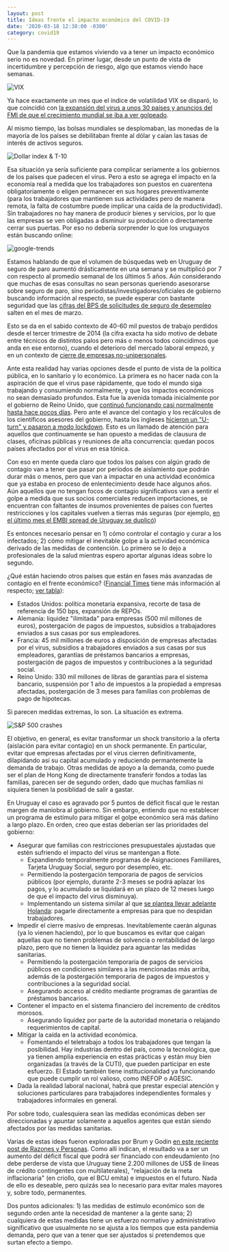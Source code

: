 ```yaml
---
layout: post
title: Ideas frente el impacto económico del COVID-19
date: '2020-03-18 12:38:00 -0300'
category: covid19
---
```


Que la pandemia que estamos viviendo va a tener un impacto económico serio no es novedad. En primer lugar, desde un punto de vista de incertidumbre y percepción de riesgo, algo que estamos viendo hace semanas.

![VIX](https://i.imgur.com/Ow5fXf7.png)

Ya hace exactamente un mes que el índice de volatilidad VIX se disparó, lo que coincidió con [la expansión del virus a unos 30 países y anuncios del FMI de que el crecimiento mundial se iba a ver golpeado](https://markets.businessinsider.com/news/stocks/stock-market-news-today-major-indexes-plunge-on-coronavirus-fear-2020-2-1028932093).

Al mismo tiempo, las bolsas mundiales se desplomaban, las monedas de la mayoría de los países se debilitaban frente al dólar y caían las tasas de interés de activos seguros.

![Dollar index & T-10](https://i.imgur.com/YuIw8r0.png)

Esa situación ya sería suficiente para complicar seriamente a los gobiernos de los países que padecen el virus. Pero a esto se agrega el impacto en la economía real a medida que los trabajadores son puestos en cuarentena obligatoriamente o eligen permanecer en sus hogares preventivamente (para los trabajadores que mantienen sus actividades pero de manera remota, la falta de costumbre puede implicar una caída de la productividad). Sin trabajadores no hay manera de producir bienes y servicios, por lo que las empresas se ven obligadas a disminuir su producción o directamente cerrar sus puertas. Por eso no debería sorprender lo que los uruguayos están buscando online:

![google-trends](https://i.imgur.com/diY1PnR.png)

Estamos hablando de que el volumen de búsquedas web en Uruguay de seguro de paro aumentó drásticamente en una semana y se multiplicó por 7 con respecto al promedio semanal de los últimos 5 años. Aún considerando que muchas de esas consultas no sean personas queriendo asesorarse sobre seguro de paro, sino periodistas/investigadores/oficiales de gobierno buscando información al respecto, se puede esperar con bastante seguridad que las [cifras del BPS de solicitudes de seguro de desempleo](https://www.bps.gub.uy/1944/indicadores-de-la-seguridad-social.html) salten en el mes de marzo.

Esto se da en el sabido contexto de 40-60 mil puestos de trabajo perdidos desde el tercer trimestre de 2014 (la cifra exacta ha sido motivo de debate entre técnicos de distintos palos pero más o menos todos coincidimos que anda en ese entorno), cuando el deterioro del mercado laboral empezó, y en un contexto de [cierre de empresas no-unipersonales](https://twitter.com/_rxavier_/status/1168648971000188928).

Ante esta realidad hay varias opciones desde el punto de vista de la política pública, en lo sanitario y lo económico. La primera es no hacer nada con la aspiración de que el virus pase rápidamente, que todo el mundo siga trabajando y consumiendo normalmente, y que los impactos económicos no sean demasiado profundos. Esta fue la avenida tomada inicialmente por el gobierno de Reino Unido, que [continuó funcionando casi normalmente hasta hace pocos días](https://www.nytimes.com/2020/03/13/world/europe/coronavirus-britain-boris-johnson.html). Pero ante el avance del contagio y los recálculos de los científicos asesores del gobierno, hasta los ingleses [hicieron un "U-turn" y pasaron a modo lockdown](https://www.theguardian.com/commentisfree/2020/mar/17/new-data-uk-government-coronavirus-pandemic-measures). Esto es un llamado de atención para aquellos que continuamente se han opuesto a medidas de clausura de clases, oficinas públicas y reuniones de alta concurrencia: quedan pocos países afectados por el virus en esa tónica.

Con eso en mente queda claro que todos los países con algún grado de contagio van a tener que pasar por períodos de aislamiento que podrán durar más o menos, pero que van a impactar en una actividad económica que ya estaba en proceso de enlentecimiento desde hace algunos años. Aún aquellos que no tengan focos de contagio significativos van a sentir el golpe a medida que sus socios comerciales reducen importaciones, se encuentran con faltantes de insumos provenientes de países con fuertes restricciones y los capitales vuelven a tierras más seguras (por ejemplo, [en el último mes el EMBI spread de Uruguay se duplicó](https://www.ambito.com/contenidos/riesgo-pais-uruguay.html))

Es entonces necesario pensar en 1) cómo controlar el contagio y curar a los infectados; 2) cómo mitigar el inevitable golpe a la actividad económica derivado de las medidas de contención. Lo primero se lo dejo a profesionales de la salud mientras espero aportar algunas ideas sobre lo segundo.

¿Qué están haciendo otros países que están en fases más avanzadas de contagio en el frente económico? ([Financial Times](https://www.ft.com/content/26af5520-6793-11ea-800d-da70cff6e4d3) tiene más información al respecto; [ver tabla](https://i.imgur.com/Prj7rrh.png)):
* Estados Unidos: política monetaria expansiva, recorte de tasa de referencia de 150 bps, expansión de REPOs.
* Alemania: liquidez "ilimitada" para empresas (500 mil millones de euros), postergación de pagos de impuestos, subsidios a trabajadores enviados a sus casas por sus empleadores.
* Francia: 45 mil millones de euros a disposición de empresas afectadas por el virus, subsidios a trabajadores enviados a sus casas por sus empleadores, garantías de préstamos bancarios a empresas, postergación de pagos de impuestos y contribuciones a la seguridad social.
* Reino Unido: 330 mil millones de libras de garantías para el sistema bancario, suspensión por 1 año de impuestos a la propiedad a empresas afectadas, postergación de 3 meses para familias con problemas de pago de hipotecas.

Si parecen medidas extremas, lo son. La situación es extrema.

![S&P 500 crashes](https://preview.redd.it/n694m46dkhm41.jpg?width=960&crop=smart&auto=webp&s=81867ae633e80cab1d0e6013b6c654d7ceb2e530)

El objetivo, en general, es evitar transformar un shock transitorio a la oferta (aislación para evitar contagio) en un shock permanente. En particular, evitar que empresas afectadas por el virus cierren definitivamente, dilapidando así su capital acumulado y reduciendo permantemente la demanda de trabajo. Otras medidas de apoyo a la demanda, como puede ser el plan de Hong Kong de directamente transferir fondos a todas las familias, parecen ser de segundo orden, dado que muchas familias ni siquiera tienen la posiblidad de salir a gastar.

En Uruguay el caso es agravado por 5 puntos de déficit fiscal que le restan margen de maniobra al gobierno. Sin embargo, entiendo que no establecer un programa de estímulo para mitigar el golpe económico será más dañino a largo plazo. En orden, creo que estas deberían ser las prioridades del gobierno:

* Asegurar que familias con restricciones presupuestales ajustadas que estén sufriendo el impacto del virus se mantengan a flote.
  * Expandiendo temporalmente programas de Asignaciones Familiares, Tarjeta Uruguay Social, seguro por desempleo, etc.
  * Permitiendo la postergación temporaria de pagos de servicios públicos (por ejemplo, durante 2-3 meses se podrá aplazar los pagos, y lo acumulado se liquidará en un plazo de 12 meses luego de que el impacto del virus disminuya).
  * Implementando un sistema similar al que [se plantea llevar adelante Holanda](https://twitter.com/_basjacobs/status/1239989762926227467): pagarle directamente a empresas para que no despidan trabajadores.
* Impedir el cierre masivo de empresas. Inevitablemente caerán algunas (ya lo vienen haciendo), por lo que buscamos es evitar que caigan aquellas que no tienen problemas de solvencia o rentabilidad de largo plazo, pero que no tienen la liquidez para aguantar las medidas sanitarias.
  * Permitiendo la postergación temporaria de pagos de servicios públicos en condiciones similares a las mencionadas más arriba, además de la postergación temporaria de pagos de impuestos y contribuciones a la seguridad social.
  * Asegurando acceso al crédito mediante programas de garantías de préstamos bancarios.
* Contener el impacto en el sistema financiero del incremento de créditos morosos.
  * Asegurando liquidez por parte de la autoridad monetaria o relajando requerimientos de capital.
* Mitigar la caída en la actividad económica.
  * Fomentando el teletrabajo a todos los trabajadores que tengan la posibilidad. Hay industrias dentro del país, como la tecnológica, que ya tienen amplia experiencia en estas prácticas y están muy bien organizadas (a través de la CUTI), que pueden participar en este esfuerzo. El Estado también tiene institucionalidad ya funcionando que puede cumplir un rol valioso, como INEFOP o AGESIC.
* Dada la realidad laboral nacional, habrá que prestar especial atención y soluciones particulares para trabajadores independientes formales y trabajadores informales en general.

Por sobre todo, cualesquiera sean las medidas económicas deben ser direccionadas y apuntar solamente a aquellos agentes que están siendo afectados por las medidas sanitarias.
  
Varias de estas ideas fueron exploradas por Brum y Godin [en este reciente post de Razones y Personas](http://www.razonesypersonas.com/2020/03/lo-importante-no-es-el-color-del-gato.html). Como allí indican, el resultado va a ser un aumento del déficit fiscal que podrá ser financiado con endeudamiento (no debe perderse de vista que Uruguay tiene 2.200 millones de US$ de líneas de crédito contingentes con multilaterales), "relajación de la meta inflacionaria" (en criollo, que el BCU emita) e impuestos en el futuro. Nada de ello es deseable, pero quizás sea lo necesario para evitar males mayores y, sobre todo, permanentes.
 
Dos puntos adicionales: 1) las medidas de estímulo económico son de segundo orden ante la necesidad de mantener a la gente sana; 2) cualquiera de estas medidas tiene un esfuerzo normativo y administrativo significativo que usualmente no se ajusta a los tiempos que esta pandemia demanda, pero que van a tener que ser ajustados si pretendemos que surtan efecto a tiempo.
